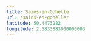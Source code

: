 ```yaml
---
title: Sains-en-Gohelle
url: /sains-en-gohelle/
latitude: 50.4473282
longitude: 2.6833883000000003
---
```

